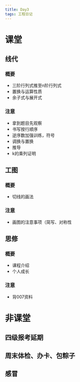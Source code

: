 ```yaml
---
title: Day3
tags: 工程日记
---
```

# 课堂

## 线代

### 概要

* 三阶行列式推至n阶行列式
* 置换与运算性质
* 余子式与展开式

### 注意

* 拿到题目先观察
* 书写按行顺序
* 逆序数加强训练，符号
* 调换与置换
* 推导
* k的乘列证明

## 工图

### 概要

* 切线的画法

### 注意

* 画图的注意事项（简写、对称性

## 思修

### 概要

* 课程介绍
* 个人成长

### 注意

* 背007资料

# 非课堂

## 四级报考延期

## 周末体检、办卡、包粽子

## 感冒
